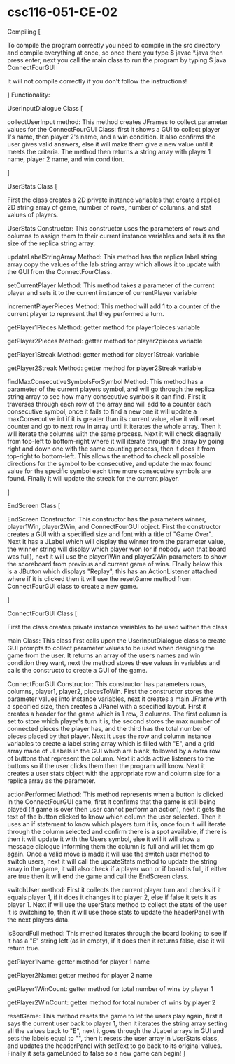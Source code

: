 # csc116-051-CE-02

Compiling [

To compile the program correctly you need to compile in the src directory and compile everything at once, so once there you type $ javac *.java then press enter, next you call the main class to run the program by typing $ java ConnectFourGUI   

It will not compile correctly if you don't follow the instructions!



]
Functionality:

UserInputDialogue Class [

collectUserInput method: This method creates JFrames to collect parameter values for the ConnectFourGUI Class:  first it shows a GUI to collect player 1's name, then player 2's name, and a win condition. It also confirms the user gives valid answers, else it will make them give a new value until it meets the criteria. The method then returns a string array with player 1 name, player 2 name, and win condition.

]

UserStats Class [

First the class creates a 2D private instance variables that create a replica 2D string array of game, number of rows, number of columns, and stat values of players.

UserStats Constructor: This constructor uses the parameters of rows and columns to assign them to their current instance variables and sets it as the size of the replica string array.

updateLabelStringArray Method: This method has the replica label string array copy the values of the lab string array which allows it to update with the GUI from the ConnectFourClass. 

setCurrentPlayer Method: This method takes a parameter of the current player and sets it to the current instance of currentPlayer variable

incrementPlayerPieces Method: This method will add 1 to a counter of the current player to represent that they performed a turn.

getPlayer1Pieces Method: getter method for player1pieces variable

getPlayer2Pieces Method: getter method for player2pieces variable

getPlayer1Streak Method: getter method for player1Streak variable

getPlayer2Streak Method: getter method for player2Streak variable

findMaxConsecutiveSymbolsForSymbol Method: This method has a parameter of the current players symbol, and will go through the replica string array to see how many consecutive symbols it can find. First it traverses through each row of the array and will add to a counter each consecutive symbol, once it fails to find a new one it will update a maxConsecutive int if it is greater than its current value, else it will reset counter and go to next row in array until it iterates the whole array. Then it will iterate the columns with the same process. Next it will check diagnally from top-left to bottom-right where it will iterate through the array by going right and down one with the same counting process, then it does it from top-right to bottom-left. This allows the method to check all possible directions for the symbol to be consecutive, and update the max found value for the specific symbol each time more consecutive symbols are found. Finally it will update the streak for the current player. 

]

EndScreen Class [

EndScreen Constructor: This constructor has the parameters winner, player1Win, player2Win, and ConnectFourGUI object. First the constructor creates a GUI with a specified size and font with a title of "Game Over". Next it has a JLabel which will display the winner from the parameter value, the winner string will display which player won (or if nobody won that board was full), next it will use the player1Win and player2Win parameters to show the scoreboard from previous and current game of wins. FInally below this is a JButton which displays "Replay", this has an ActionListener attached where if it is clicked then it will use the resetGame method from ConnectFourGUI class to create a new game. 

]

ConnectFourGUI Class [

First the class creates private instance variables to be used withen the class

main Class: This class first calls upon the UserInputDialogue class to create GUI prompts to collect parameter values to be used when designing the game from the user. It returns an array of the users names and win condition they want, next the method stores these values in variables and calls the constructo to create a GUI of the game.

ConnectFourGUI Constructor: This constructor has parameters rows, columns, player1, player2, piecesToWin. First the constructor stores the parameter values into instance variables, next it creates a main JFrame with a specified size, then creates a JPanel with a specified layout. First it creates a header for the game which is 1 row, 3 columns. The first column is set to store which player's turn it is, the second stores the max number of connected pieces the player has, and the third has the total number of pieces placed by that player. Next it uses the row and column instance variables to create a label string array which is filled with "E", and a grid array made of JLabels in the GUI which are blank, followed by a extra row of buttons that represent the column. Next it adds active listeners to the buttons so if the user clicks them then the program will know. Next it creates a user stats object with the appropriate row and column size for a replica array as the parameter. 

actionPerformed Method: This method represents when a button is clicked in the ConnectFourGUI game, first it confirms that the game is still being played (if game is over then user cannot perform an action), next it gets the text of the button clicked to know which column the user selected. Then it uses an if statement to know which players turn it is, once foun it will iterate through the column selected and confirm there is a spot available, if there is then it will update it with the Users symbol, else it will it will show a message dialogue informing them the column is full and will let them go again. Once a valid move is made it will use the switch user method to switch users, next it will call the updateStats method to update the string array in the game, it will also check if a player won or if board is full, if either are true then it will end the game and call the EndScreen class. 

switchUser method: First it collects the current player turn and checks if it equals player 1, if it does it changes it to player 2, else if false it sets it as player 1. Next if will use the userStats method to collect the stats of the user it is switching to, then it will use those stats to update the headerPanel with the next players data. 

isBoardFull method: This method iterates through the board looking to see if it has a "E" string left (as in empty), if it does then it returns false, else it will return true.

getPlayer1Name: getter method for player 1 name

getPlayer2Name: getter method for player 2 name

getPlayer1WinCount: getter method for total number of wins by player 1

getPlayer2WinCount: getter method for total number of wins by player 2

resetGame: This method resets the game to let the users play again, first it says the current user back to player 1, then it iterates the string array setting all the values back to "E", next it goes through the JLabel arrays in GUI and sets the labels equal to "", then it resets the user array in UserStats class, and updates the headerPanel with setText to go back to its original values. Finally it sets gameEnded to false so a new game can begin!
]
